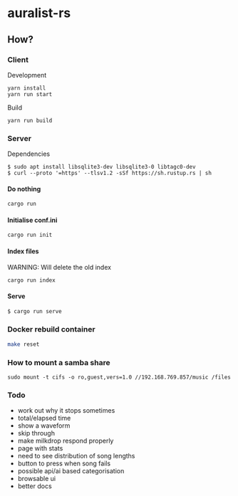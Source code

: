 # auralist-rs

## How?

### Client

Development
```
yarn install
yarn run start
```

Build
```
yarn run build
```

### Server

Dependencies
```
$ sudo apt install libsqlite3-dev libsqlite3-0 libtagc0-dev
$ curl --proto '=https' --tlsv1.2 -sSf https://sh.rustup.rs | sh
```

#### Do nothing
```bash
cargo run
```
#### Initialise conf.ini
```bash
cargo run init
```
#### Index files
WARNING: Will delete the old index
```bash
cargo run index
```
#### Serve
```bash
$ cargo run serve
```

### Docker rebuild container
```bash
make reset
```

### How to mount a samba share
```
sudo mount -t cifs -o ro,guest,vers=1.0 //192.168.769.857/music /files
```
### Todo
- work out why it stops sometimes
- total/elapsed time
- show a waveform
- skip through
- make milkdrop respond properly
- page with stats
- need to see distribution of song lengths
- button to press when song fails
- possible api/ai based categorisation
- browsable ui
- better docs